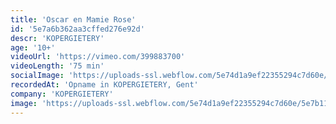 ```yaml
---
title: 'Oscar en Mamie Rose'
id: '5e7a6b362aa3cffed276e92d'
descr: 'KOPERGIETERY'
age: '10+'
videoUrl: 'https://vimeo.com/399883700'
videoLength: '75 min'
socialImage: 'https://uploads-ssl.webflow.com/5e74d1a9ef22355294c7d60e/5e7a6afedc24a44bd55c3561_Kopergietery_OscarMaRose20060511(c)PhileDeprez_02.jpg'
recordedAt: 'Opname in KOPERGIETERY, Gent'
company: 'KOPERGIETERY'
image: 'https://uploads-ssl.webflow.com/5e74d1a9ef22355294c7d60e/5e7b118dd76ad1fc9dd077a3_Kopergietery_OscarMaRose20060511(c)PhileDeprez_02.jpg'
---
```

